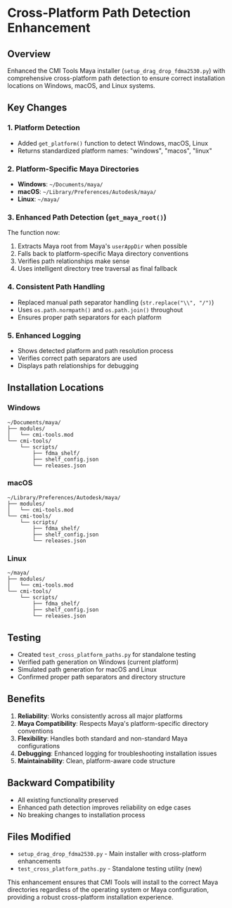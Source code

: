 # Cross-Platform Path Detection Enhancement

## Overview
Enhanced the CMI Tools Maya installer (`setup_drag_drop_fdma2530.py`) with comprehensive cross-platform path detection to ensure correct installation locations on Windows, macOS, and Linux systems.

## Key Changes

### 1. Platform Detection
- Added `get_platform()` function to detect Windows, macOS, Linux
- Returns standardized platform names: "windows", "macos", "linux"

### 2. Platform-Specific Maya Directories
- **Windows**: `~/Documents/maya/`
- **macOS**: `~/Library/Preferences/Autodesk/maya/`
- **Linux**: `~/maya/`

### 3. Enhanced Path Detection (`get_maya_root()`)
The function now:
1. Extracts Maya root from Maya's `userAppDir` when possible
2. Falls back to platform-specific Maya directory conventions
3. Verifies path relationships make sense
4. Uses intelligent directory tree traversal as final fallback

### 4. Consistent Path Handling
- Replaced manual path separator handling (`str.replace("\\", "/")`) 
- Uses `os.path.normpath()` and `os.path.join()` throughout
- Ensures proper path separators for each platform

### 5. Enhanced Logging
- Shows detected platform and path resolution process
- Verifies correct path separators are used
- Displays path relationships for debugging

## Installation Locations

### Windows
```
~/Documents/maya/
├── modules/
│   └── cmi-tools.mod
└── cmi-tools/
    └── scripts/
        ├── fdma_shelf/
        ├── shelf_config.json
        └── releases.json
```

### macOS
```
~/Library/Preferences/Autodesk/maya/
├── modules/
│   └── cmi-tools.mod
└── cmi-tools/
    └── scripts/
        ├── fdma_shelf/
        ├── shelf_config.json
        └── releases.json
```

### Linux
```
~/maya/
├── modules/
│   └── cmi-tools.mod
└── cmi-tools/
    └── scripts/
        ├── fdma_shelf/
        ├── shelf_config.json
        └── releases.json
```

## Testing
- Created `test_cross_platform_paths.py` for standalone testing
- Verified path generation on Windows (current platform)
- Simulated path generation for macOS and Linux
- Confirmed proper path separators and directory structure

## Benefits
1. **Reliability**: Works consistently across all major platforms
2. **Maya Compatibility**: Respects Maya's platform-specific directory conventions
3. **Flexibility**: Handles both standard and non-standard Maya configurations
4. **Debugging**: Enhanced logging for troubleshooting installation issues
5. **Maintainability**: Clean, platform-aware code structure

## Backward Compatibility
- All existing functionality preserved
- Enhanced path detection improves reliability on edge cases
- No breaking changes to installation process

## Files Modified
- `setup_drag_drop_fdma2530.py` - Main installer with cross-platform enhancements
- `test_cross_platform_paths.py` - Standalone testing utility (new)

This enhancement ensures that CMI Tools will install to the correct Maya directories regardless of the operating system or Maya configuration, providing a robust cross-platform installation experience.